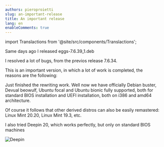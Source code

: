 ```yaml
---
authors: pieroproietti
slug: an-important-release
title: An important release
lang: en
enableComments: true
---
```

import Translactions from '@site/src/components/Translactions';

<Translactions />

Same days ago I released eggs-7.6.39_1.deb

I resolved a lot of bugs, from the previos release 7.6.34.

This is an important version, in which a lot of work is completed, the reasons are the following:

Just finished the rewriting work. Well now we have officially Debian buster, Devual beowulf, Ubuntu focal and Ubuntu bionic fully supported, both for standard BIOS installation and UEFI installation, both on i386 and amd64 architecture.

Of course it follows that other derived distros can also be easily remastered: Linux Mint 20.20, Linux Mint 19.3, etc.

I also tried Deepin 20, which works perfectly, but only on standard BIOS machines


![Deepin](/images/deepin-brasileiro.png) 


